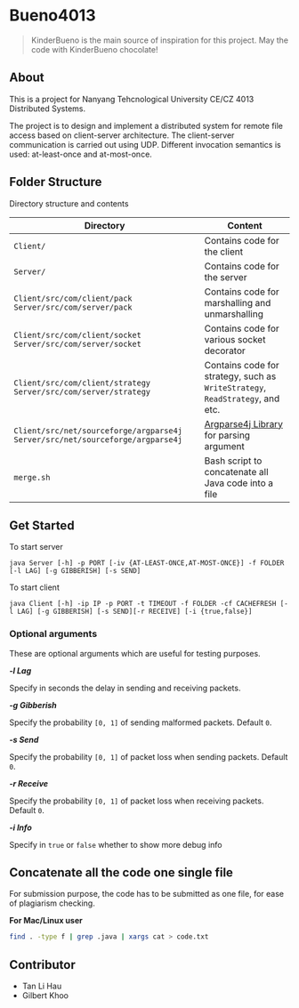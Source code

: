 # Bueno4013

> KinderBueno is the main source of inspiration for this project. May the code with KinderBueno chocolate!


## About
This is a project for Nanyang Tehcnological University CE/CZ 4013 Distributed Systems.

The project is to design and implement a distributed system for remote file access based on client-server architecture. The client-server communication is carried out using UDP. Different invocation semantics is used: at-least-once and at-most-once.

## Folder Structure
Directory structure and contents

Directory | Content
----------| -------
`Client/` | Contains code for the client
`Server/` | Contains code for the server
`Client/src/com/client/pack` `Server/src/com/server/pack` | Contains code for marshalling and unmarshalling
`Client/src/com/client/socket` `Server/src/com/server/socket`  | Contains code for various socket decorator
`Client/src/com/client/strategy` `Server/src/com/server/strategy` | Contains code for strategy, such as `WriteStrategy`, `ReadStrategy`, and etc.
`Client/src/net/sourceforge/argparse4j` `Server/src/net/sourceforge/argparse4j` | [Argparse4j Library](https://argparse4j.github.io) for parsing argument
`merge.sh` | Bash script to concatenate all Java code into a file

## Get Started

To start server

`
java Server [-h] -p PORT [-iv {AT-LEAST-ONCE,AT-MOST-ONCE}] -f FOLDER [-l LAG] [-g GIBBERISH] [-s SEND]
`

To start client

`
java Client [-h] -ip IP -p PORT -t TIMEOUT -f FOLDER -cf CACHEFRESH [-l LAG] [-g GIBBERISH] [-s SEND][-r RECEIVE] [-i {true,false}]
`

### Optional arguments 
These are optional arguments which are useful for testing purposes.

***-l Lag***

Specify in seconds the delay in sending and receiving packets.

***-g Gibberish***

Specify the probability `[0, 1]` of sending malformed packets. Default `0`.

***-s Send***

Specify the probability `[0, 1]` of packet loss when sending packets. Default `0`.

***-r Receive***

Specify the probability `[0, 1]` of packet loss when receiving packets. Default `0`.

***-i Info***

Specify in `true` or `false` whether to show more debug info 


## Concatenate all the code one single file
For submission purpose, the code has to be submitted as one file, for ease of plagiarism checking.

**For Mac/Linux user**

```bash
find . -type f | grep .java | xargs cat > code.txt
``` 


## Contributor
* Tan Li Hau
* Gilbert Khoo